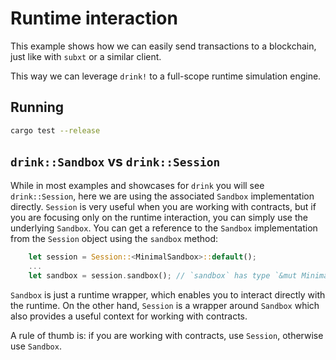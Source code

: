 # Runtime interaction

This example shows how we can easily send transactions to a blockchain, just like with `subxt` or a similar client.

This way we can leverage `drink!` to a full-scope runtime simulation engine.

## Running

```bash
cargo test --release
```

## `drink::Sandbox` vs `drink::Session`

While in most examples and showcases for `drink` you will see `drink::Session`, here we are using the associated `Sandbox` implementation directly.
`Session` is very useful when you are working with contracts, but if you are focusing only on the runtime interaction, you can simply use the underlying `Sandbox`.
You can get a reference to the `Sandbox` implementation from the `Session` object using the `sandbox` method:

```rust
    let session = Session::<MinimalSandbox>::default();
    ...
    let sandbox = session.sandbox(); // `sandbox` has type `&mut MinimalSandbox`
```

`Sandbox` is just a runtime wrapper, which enables you to interact directly with the runtime.
On the other hand, `Session` is a wrapper around `Sandbox` which also provides a useful context for working with contracts.

A rule of thumb is: if you are working with contracts, use `Session`, otherwise use `Sandbox`.
